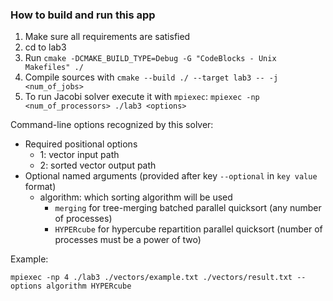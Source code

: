 ### How to build and run this app

1. Make sure all requirements are satisfied
2. cd to lab3
3. Run `cmake -DCMAKE_BUILD_TYPE=Debug -G "CodeBlocks - Unix Makefiles" ./`
4. Compile sources with `cmake --build ./ --target lab3 -- -j <num_of_jobs>`
5. To run Jacobi solver execute it with `mpiexec`: `mpiexec -np <num_of_processors> ./lab3 <options>`

Command-line options recognized by this solver:
* Required positional options
  - 1: vector input path
  - 2: sorted vector output path
* Optional named arguments (provided after key `--optional` in `key value` format)
  - algorithm: which sorting algorithm will be used
    - `merging` for tree-merging batched parallel quicksort (any number of processes)
    - `HYPERcube` for hypercube repartition parallel quicksort (number of processes must be a power of two)
  
Example:

`mpiexec -np 4 ./lab3 ./vectors/example.txt ./vectors/result.txt --options algorithm HYPERcube`